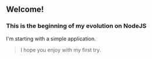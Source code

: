 ## Welcome!
### This is the beginning of my evolution on NodeJS

I'm starting with a simple application.

> I hope you enjoy with my first try.